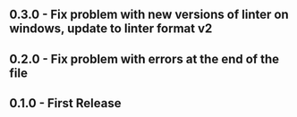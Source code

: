 ## 0.3.0 - Fix problem with new versions of linter on windows, update to linter format v2

## 0.2.0 - Fix problem with errors at the end of the file

## 0.1.0 - First Release
